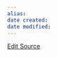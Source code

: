 ```yaml
---
alias: 
date created: 
date modified: 
---
```

[Edit Source](https://github.com/bradhaas/TheCompendium-v2/blob/main/Worldbuilding/Maps.md)
